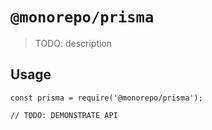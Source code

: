 # `@monorepo/prisma`

> TODO: description

## Usage

```
const prisma = require('@monorepo/prisma');

// TODO: DEMONSTRATE API
```
